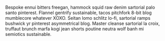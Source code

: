 Bespoke ennui bitters freegan, hammock squid raw denim sartorial palo santo pinterest. Flannel gentrify sustainable, tacos pitchfork 8-bit blog mumblecore whatever XOXO. Seitan lomo schlitz lo-fi, sartorial ramps bushwick yr pinterest asymmetrical blog. Master cleanse sartorial la croix, truffaut brunch marfa kogi jean shorts poutine neutra wolf banh mi semiotics sustainable.